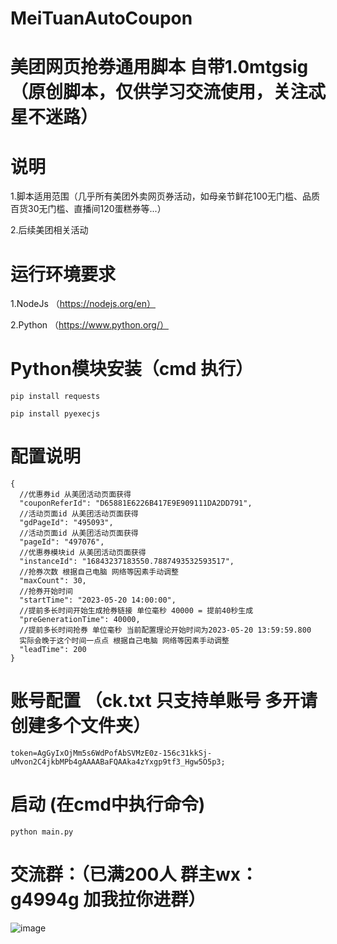 # MeiTuanAutoCoupon
# 美团网页抢券通用脚本 自带1.0mtgsig（原创脚本，仅供学习交流使用，关注忒星不迷路）

# 说明
1.脚本适用范围（几乎所有美团外卖网页券活动，如母亲节鲜花100无门槛、品质百货30无门槛、直播间120蛋糕券等...）

2.后续美团相关活动

# 运行环境要求
1.NodeJs （https://nodejs.org/en）

2.Python （https://www.python.org/）

# Python模块安装（cmd 执行）
```text
pip install requests

pip install pyexecjs
```

# 配置说明
```text
{
  //优惠券id 从美团活动页面获得
  "couponReferId": "D65881E6226B417E9E909111DA2DD791",
  //活动页面id 从美团活动页面获得
  "gdPageId": "495093",
  //活动页面id 从美团活动页面获得
  "pageId": "497076",
  //优惠券模块id 从美团活动页面获得
  "instanceId": "16843237183550.7887493532593517",
  //抢券次数 根据自己电脑 网络等因素手动调整
  "maxCount": 30,
  //抢券开始时间
  "startTime": "2023-05-20 14:00:00",
  //提前多长时间开始生成抢券链接 单位毫秒 40000 = 提前40秒生成
  "preGenerationTime": 40000,
  //提前多长时间抢券 单位毫秒 当前配置理论开始时间为2023-05-20 13:59:59.800
  实际会晚于这个时间一点点 根据自己电脑 网络等因素手动调整
  "leadTime": 200
}
```

# 账号配置 （ck.txt 只支持单账号 多开请创建多个文件夹）
```text
token=AgGyIxOjMm5s6WdPofAbSVMzE0z-156c31kkSj-uMvon2C4jkbMPb4gAAAABaFQAAka4zYxgp9tf3_Hgw5O5p3;
```

# 启动 (在cmd中执行命令)
```text
python main.py
```

# 交流群：（已满200人 群主wx：g4994g 加我拉你进群）
![image](https://user-images.githubusercontent.com/49848349/206616062-426f6747-58da-43da-82a3-e676fbf6f436.png)